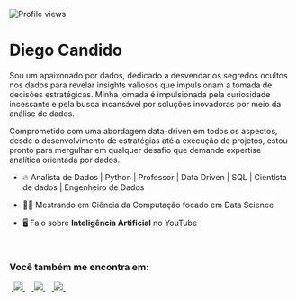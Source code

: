 
<p align="left"> <img src="https://komarev.com/ghpvc/?username=diegocandido&color=yellow" alt="Profile views" /> </p>

<h1 align="left">Diego Candido</h1>

Sou um apaixonado por dados, dedicado a desvendar os segredos ocultos nos dados para revelar insights valiosos que impulsionam a tomada de decisões estratégicas. Minha jornada é impulsionada pela curiosidade incessante e pela busca incansável por soluções inovadoras por meio da análise de dados.

Comprometido com uma abordagem data-driven em todos os aspectos, desde o desenvolvimento de estratégias até a execução de projetos, estou pronto para mergulhar em qualquer desafio que demande expertise analítica orientada por dados.


- 🔥 Analista de Dados | Python | Professor | Data Driven | SQL | Cientista de dados | Engenheiro de Dados

- 👨‍💻 Mestrando em Ciência da Computação focado em Data Science

- 🖥️ Falo sobre **Inteligência Artificial** no YouTube

<br>

### Você também me encontra em:
&nbsp;<a href="https://br.linkedin.com/in/diegocandidopro">
  <img src="https://img.shields.io/badge/linkedin-%230077B5.svg?style=for-the-badge&logo=linkedin&logoColor=white">
</a>&nbsp;
&nbsp;<a href="https://www.instagram.com/diegocandidopro">
  <img src="https://img.shields.io/badge/Instagram-%23E4405F.svg?style=for-the-badge&logo=Instagram&logoColor=white">
</a>&nbsp;
&nbsp;<a href="https://www.youtube.com/diegocandido">
  <img src="https://img.shields.io/badge/YouTube-FF0000?style=for-the-badge&logo=youtube&logoColor=white">
</a>&nbsp;




